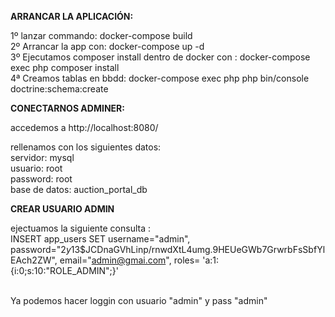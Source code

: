 **ARRANCAR LA APLICACIÓN:** 

1º lanzar commando:  docker-compose build
<br>
2º Arrancar la app con: docker-compose up -d
<br>
3º Ejecutamos composer install dentro de docker con :  docker-compose exec php composer install
<br>
4ª Creamos tablas en bbdd: docker-compose exec php php bin/console doctrine:schema:create 

**CONECTARNOS ADMINER:**

accedemos a http://localhost:8080/

rellenamos con los siguientes datos:
<br>
servidor:  mysql 
<br>
usuario: root
<br>
password: root
<br>
base de datos: auction_portal_db

**CREAR USUARIO ADMIN**

ejectuamos la siguiente consulta : 
<br>
INSERT app_users
SET 
username="admin",
password="$2y$13$JCDnaGVhLinp/rnwdXtL4umg.9HEUeGWb7GrwrbFsSbfYlEAch2ZW",
email="admin@gmai.com",
roles= 'a:1:{i:0;s:10:"ROLE_ADMIN";}'

<br>
Ya podemos hacer loggin con usuario "admin" y pass "admin"

